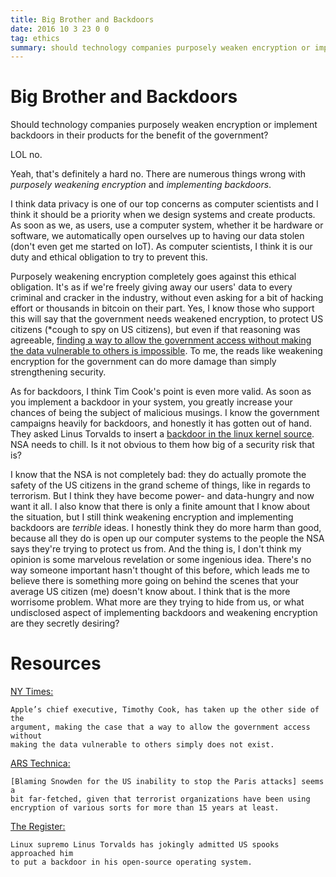 ```yaml
---
title: Big Brother and Backdoors
date: 2016 10 3 23 0 0
tag: ethics
summary: should technology companies purposely weaken encryption or implement backdoors in their products for the benefit of the government?
---
```


# Big Brother and Backdoors

Should technology companies purposely weaken encryption or implement backdoors in
their products for the benefit of the government?  
  
LOL no.  
  
Yeah, that's definitely a hard no. There are numerous things wrong with 
*purposely weakening encryption* and *implementing backdoors*.  
  
I think data privacy is one of our top concerns as computer scientists and I 
think it should be a priority when we design systems and create products. As soon
as we, as users, use a computer system, whether it be hardware or software, we
automatically open ourselves up to having our data stolen (don't even get me
started on IoT). As computer 
scientists, I think it is our duty and ethical obligation to try to prevent 
this.  
  
Purposely weakening encryption completely goes against this ethical 
obligation. It's as if we're freely giving away our users' data to every 
criminal and cracker in the industry, without even asking for a bit of 
hacking effort or thousands in bitcoin on their part. Yes, I know 
those who support this will say that the government needs weakened 
encryption, to protect US citizens (*cough to spy on US citizens), but even 
if that reasoning was agreeable, [finding a way to allow the government
access without making the data vulnerable to others is impossible](http://www.nytimes.com/2015/11/19/us/politics/fbi-director-repeats-call-that-ability-to-read-encrypted-messages-is-crucial.html?_r=0). To me, the reads like weakening encryption for the government
can do more damage than simply strengthening security.  
  
As for backdoors, I think Tim Cook's point is even more valid. As soon as 
you implement a backdoor in your system, you greatly increase your chances of
being the subject of malicious musings. I know the government campaigns 
heavily for backdoors, and honestly it has gotten out of hand. They asked 
Linus Torvalds to insert a 
[backdoor in the linux kernel source](http://www.theregister.co.uk/2013/09/19/linux_backdoor_intrigue/).
NSA needs to chill. Is it not obvious to them how big of a security risk that is?  
  
I know that the NSA is not completely bad: they do actually promote the safety of the
US citizens in the grand scheme of things, like in regards to terrorism. But I think
they have become power- and data-hungry and now want it all. I also know that there is
only a finite amount that I know about the situation, but I still think weakening 
encryption and implementing backdoors are *terrible* ideas. I honestly think 
they do more harm than good, because all they do is open up our computer systems
to the people the NSA says they're trying to protect us from. And the thing is, 
I don't think my opinion is some marvelous revelation or some ingenious idea. 
There's no way someone important hasn't thought of this before, which leads me
to believe there is something more going on behind the scenes that your average 
US citizen (me) doesn't know about. I think that is the more worrisome problem. 
What more are they trying to hide from us, or what undisclosed aspect of 
implementing backdoors and weakening encryption are they secretly desiring?


# Resources
[NY Times:](http://www.nytimes.com/2015/11/19/us/politics/fbi-director-repeats-call-that-ability-to-read-encrypted-messages-is-crucial.html?_r=0)
	
	Apple’s chief executive, Timothy Cook, has taken up the other side of the
	argument, making the case that a way to allow the government access without
	making the data vulnerable to others simply does not exist.

[ARS Technica:](http://arstechnica.com/information-technology/2015/11/isis-encrypted-communications-with-paris-attackers-french-officials-say/)
	
	[Blaming Snowden for the US inability to stop the Paris attacks] seems a
	bit far-fetched, given that terrorist organizations have been using
	encryption of various sorts for more than 15 years at least. 

[The Register:](http://www.theregister.co.uk/2013/09/19/linux_backdoor_intrigue/)
	
	Linux supremo Linus Torvalds has jokingly admitted US spooks approached him
	to put a backdoor in his open-source operating system.


